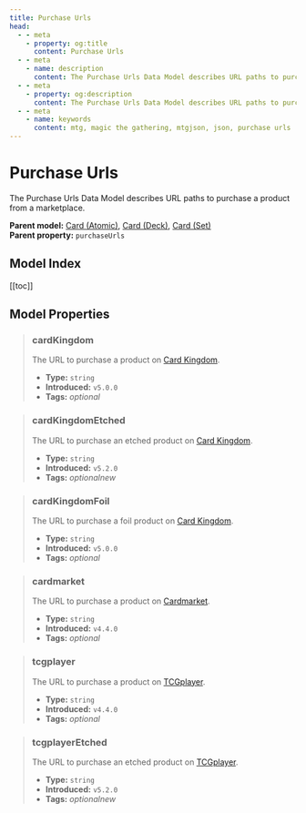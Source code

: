 ```yaml
---
title: Purchase Urls
head:
  - - meta
    - property: og:title
      content: Purchase Urls
  - - meta
    - name: description
      content: The Purchase Urls Data Model describes URL paths to purchase a product from a marketplace.
  - - meta
    - property: og:description
      content: The Purchase Urls Data Model describes URL paths to purchase a product from a marketplace.
  - - meta
    - name: keywords
      content: mtg, magic the gathering, mtgjson, json, purchase urls
---
```


# Purchase Urls

The Purchase Urls Data Model describes URL paths to purchase a product from a marketplace.

**Parent model:** [Card (Atomic)](/data-models/card-atomic/), [Card (Deck)](/data-models/card-deck/), [Card (Set)](/data-models/card-set/)  
**Parent property:** `purchaseUrls`

## Model Index

<PropertyToggler/>

[[toc]]

## Model Properties

> ### cardKingdom
>
> The URL to purchase a product on [Card Kingdom](https://www.cardkingdom.com?partner=mtgjson&utm_source=mtgjson&utm_medium=affiliate&utm_campaign=mtgjson).
>
> - **Type:** `string`
> - **Introduced:** `v5.0.0`
> - **Tags:** <i class="optional">optional</i>

> ### cardKingdomEtched
>
> The URL to purchase an etched product on [Card Kingdom](https://www.cardkingdom.com?partner=mtgjson&utm_source=mtgjson&utm_medium=affiliate&utm_campaign=mtgjson).
>
> - **Type:** `string`
> - **Introduced:** `v5.2.0`
> - **Tags:** <i class="optional">optional</i><i class="new">new</i>

> ### cardKingdomFoil
>
> The URL to purchase a foil product on [Card Kingdom](https://www.cardkingdom.com?partner=mtgjson&utm_source=mtgjson&utm_medium=affiliate&utm_campaign=mtgjson).
>
> - **Type:** `string`
> - **Introduced:** `v5.0.0`
> - **Tags:** <i class="optional">optional</i>

> ### cardmarket
>
> The URL to purchase a product on [Cardmarket](https://www.cardmarket.com/en/Magic?utm_campaign=card_prices&utm_medium=text&utm_source=mtgjson).
>
> - **Type:** `string`
> - **Introduced:** `v4.4.0`
> - **Tags:** <i class="optional">optional</i>

> ### tcgplayer
>
> The URL to purchase a product on [TCGplayer](https://www.tcgplayer.com?partner=mtgjson&utm_campaign=affiliate&utm_medium=mtgjson&utm_source=mtgjson).
>
> - **Type:** `string`
> - **Introduced:** `v4.4.0`
> - **Tags:** <i class="optional">optional</i>

> ### tcgplayerEtched
>
> The URL to purchase an etched product on [TCGplayer](https://www.tcgplayer.com?partner=mtgjson&utm_campaign=affiliate&utm_medium=mtgjson&utm_source=mtgjson).
>
> - **Type:** `string`
> - **Introduced:** `v5.2.0`
> - **Tags:** <i class="optional">optional</i><i class="new">new</i>

